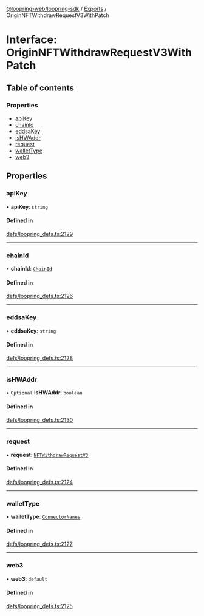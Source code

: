 [@loopring-web/loopring-sdk](../README.md) / [Exports](../modules.md) / OriginNFTWithdrawRequestV3WithPatch

# Interface: OriginNFTWithdrawRequestV3WithPatch

## Table of contents

### Properties

- [apiKey](OriginNFTWithdrawRequestV3WithPatch.md#apikey)
- [chainId](OriginNFTWithdrawRequestV3WithPatch.md#chainid)
- [eddsaKey](OriginNFTWithdrawRequestV3WithPatch.md#eddsakey)
- [isHWAddr](OriginNFTWithdrawRequestV3WithPatch.md#ishwaddr)
- [request](OriginNFTWithdrawRequestV3WithPatch.md#request)
- [walletType](OriginNFTWithdrawRequestV3WithPatch.md#wallettype)
- [web3](OriginNFTWithdrawRequestV3WithPatch.md#web3)

## Properties

### apiKey

• **apiKey**: `string`

#### Defined in

[defs/loopring_defs.ts:2129](https://github.com/Loopring/loopring_sdk/blob/18accaa/src/defs/loopring_defs.ts#L2129)

___

### chainId

• **chainId**: [`ChainId`](../enums/ChainId.md)

#### Defined in

[defs/loopring_defs.ts:2126](https://github.com/Loopring/loopring_sdk/blob/18accaa/src/defs/loopring_defs.ts#L2126)

___

### eddsaKey

• **eddsaKey**: `string`

#### Defined in

[defs/loopring_defs.ts:2128](https://github.com/Loopring/loopring_sdk/blob/18accaa/src/defs/loopring_defs.ts#L2128)

___

### isHWAddr

• `Optional` **isHWAddr**: `boolean`

#### Defined in

[defs/loopring_defs.ts:2130](https://github.com/Loopring/loopring_sdk/blob/18accaa/src/defs/loopring_defs.ts#L2130)

___

### request

• **request**: [`NFTWithdrawRequestV3`](NFTWithdrawRequestV3.md)

#### Defined in

[defs/loopring_defs.ts:2124](https://github.com/Loopring/loopring_sdk/blob/18accaa/src/defs/loopring_defs.ts#L2124)

___

### walletType

• **walletType**: [`ConnectorNames`](../enums/ConnectorNames.md)

#### Defined in

[defs/loopring_defs.ts:2127](https://github.com/Loopring/loopring_sdk/blob/18accaa/src/defs/loopring_defs.ts#L2127)

___

### web3

• **web3**: `default`

#### Defined in

[defs/loopring_defs.ts:2125](https://github.com/Loopring/loopring_sdk/blob/18accaa/src/defs/loopring_defs.ts#L2125)
